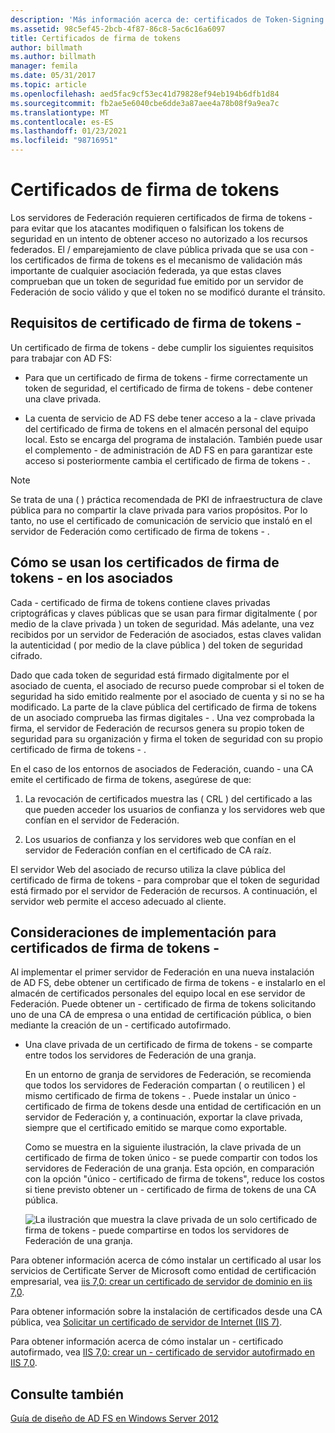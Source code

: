 ```yaml
---
description: 'Más información acerca de: certificados de Token-Signing'
ms.assetid: 98c5ef45-2bcb-4f87-86c8-5ac6c16a6097
title: Certificados de firma de tokens
author: billmath
ms.author: billmath
manager: femila
ms.date: 05/31/2017
ms.topic: article
ms.openlocfilehash: aed5fac9cf53ec41d79828ef94eb194b6dfb1d84
ms.sourcegitcommit: fb2ae5e6040cbe6dde3a87aee4a78b08f9a9ea7c
ms.translationtype: MT
ms.contentlocale: es-ES
ms.lasthandoff: 01/23/2021
ms.locfileid: "98716951"
---
```

# <a name="token-signing-certificates"></a>Certificados de firma de tokens

Los servidores de Federación requieren certificados de firma de tokens \- para evitar que los atacantes modifiquen o falsifican los tokens de seguridad en un intento de obtener acceso no autorizado a los recursos federados. El \/ emparejamiento de clave pública privada que se usa con \- los certificados de firma de tokens es el mecanismo de validación más importante de cualquier asociación federada, ya que estas claves comprueban que un token de seguridad fue emitido por un servidor de Federación de socio válido y que el token no se modificó durante el tránsito.

## <a name="token-signing-certificate-requirements"></a>Requisitos de certificado de firma de tokens \-
Un certificado de firma de tokens \- debe cumplir los siguientes requisitos para trabajar con AD FS:

-   Para que un certificado de firma de tokens \- firme correctamente un token de seguridad, el certificado de firma de tokens \- debe contener una clave privada.

-   La cuenta de servicio de AD FS debe tener acceso a la \- clave privada del certificado de firma de tokens en el almacén personal del equipo local. Esto se encarga del programa de instalación. También puede usar el complemento \- de administración de AD FS en para garantizar este acceso si posteriormente cambia el certificado de firma de tokens \- .

> [!NOTE]
> Se trata de una \( \) práctica recomendada de PKI de infraestructura de clave pública para no compartir la clave privada para varios propósitos. Por lo tanto, no use el certificado de comunicación de servicio que instaló en el servidor de Federación como certificado de firma de tokens \- .

## <a name="how-token-signing-certificates-are-used-across-partners"></a>Cómo se usan los certificados de firma de tokens \- en los asociados
Cada \- certificado de firma de tokens contiene claves privadas criptográficas y claves públicas que se usan para firmar digitalmente \( por medio de la clave privada \) un token de seguridad. Más adelante, una vez recibidos por un servidor de Federación de asociados, estas claves validan la autenticidad \( por medio de la clave pública \) del token de seguridad cifrado.

Dado que cada token de seguridad está firmado digitalmente por el asociado de cuenta, el asociado de recurso puede comprobar si el token de seguridad ha sido emitido realmente por el asociado de cuenta y si no se ha modificado. La parte de la clave pública del certificado de firma de tokens de un asociado comprueba las firmas digitales \- . Una vez comprobada la firma, el servidor de Federación de recursos genera su propio token de seguridad para su organización y firma el token de seguridad con su propio certificado de firma de tokens \- .

En el caso de los entornos de asociados de Federación, cuando \- una CA emite el certificado de firma de tokens, asegúrese de que:

1.  La revocación de certificados muestra las \( CRL \) del certificado a las que pueden acceder los usuarios de confianza y los servidores web que confían en el servidor de Federación.

2.  Los usuarios de confianza y los servidores web que confían en el servidor de Federación confían en el certificado de CA raíz.

El servidor Web del asociado de recurso utiliza la clave pública del certificado de firma de tokens \- para comprobar que el token de seguridad está firmado por el servidor de Federación de recursos. A continuación, el servidor web permite el acceso adecuado al cliente.

## <a name="deployment-considerations-for-token-signing-certificates"></a>Consideraciones de implementación para certificados de firma de tokens \-
Al implementar el primer servidor de Federación en una nueva instalación de AD FS, debe obtener un certificado de firma de tokens \- e instalarlo en el almacén de certificados personales del equipo local en ese servidor de Federación. Puede obtener un \- certificado de firma de tokens solicitando uno de una CA de empresa o una entidad de certificación pública, o bien mediante la creación de un \- certificado autofirmado.

-   Una clave privada de un certificado de firma de tokens \- se comparte entre todos los servidores de Federación de una granja.

    En un entorno de granja de servidores de Federación, se recomienda que todos los servidores de Federación compartan \( o reutilicen \) el mismo certificado de firma de tokens \- . Puede instalar un único \- certificado de firma de tokens desde una entidad de certificación en un servidor de Federación y, a continuación, exportar la clave privada, siempre que el certificado emitido se marque como exportable.

    Como se muestra en la siguiente ilustración, la clave privada de un certificado de firma de token único \- se puede compartir con todos los servidores de Federación de una granja. Esta opción, en comparación con la opción "único \- certificado de firma de tokens", reduce los costos si tiene previsto obtener un \- certificado de firma de tokens de una CA pública.

    ![La ilustración que muestra la clave privada de un solo certificado de firma de tokens \- puede compartirse en todos los servidores de Federación de una granja.](media/adfs2_fedserver_certstory_3.gif)


Para obtener información acerca de cómo instalar un certificado al usar los servicios de Certificate Server de Microsoft como entidad de certificación empresarial, vea [iis 7,0: crear un certificado de servidor de dominio en iis 7,0](https://go.microsoft.com/fwlink/?LinkId=108548).

Para obtener información sobre la instalación de certificados desde una CA pública, vea [Solicitar un certificado de servidor de Internet (IIS 7)](https://go.microsoft.com/fwlink/?LinkId=108549).

Para obtener información acerca de cómo instalar un \- certificado autofirmado, vea [IIS 7,0: crear un \- certificado de servidor autofirmado en IIS 7,0](https://go.microsoft.com/fwlink/?LinkID=108271).

## <a name="see-also"></a>Consulte también
[Guía de diseño de AD FS en Windows Server 2012](AD-FS-Design-Guide-in-Windows-Server-2012.md)
